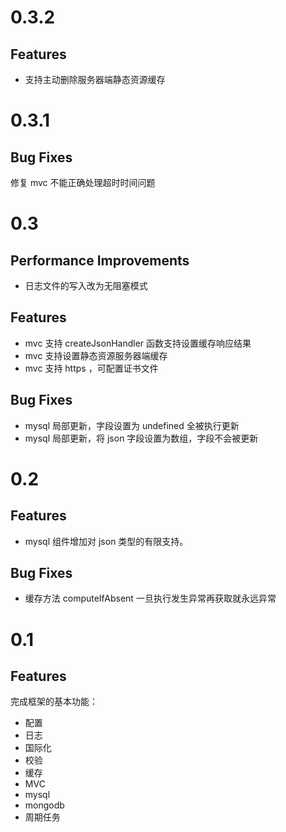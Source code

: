 # 0.3.2

## Features

- 支持主动删除服务器端静态资源缓存

# 0.3.1

## Bug Fixes

修复 mvc 不能正确处理超时时间问题

# 0.3

## Performance Improvements

- 日志文件的写入改为无阻塞模式

## Features

- mvc 支持 createJsonHandler 函数支持设置缓存响应结果
- mvc 支持设置静态资源服务器端缓存
- mvc 支持 https ，可配置证书文件

## Bug Fixes

- mysql 局部更新，字段设置为 undefined 全被执行更新
- mysql 局部更新，将 json 字段设置为数组，字段不会被更新

# 0.2

## Features

- mysql 组件增加对 json 类型的有限支持。

## Bug Fixes

- 缓存方法 computeIfAbsent 一旦执行发生异常再获取就永远异常

# 0.1

## Features

完成框架的基本功能：

- 配置
- 日志
- 国际化
- 校验
- 缓存
- MVC
- mysql
- mongodb
- 周期任务